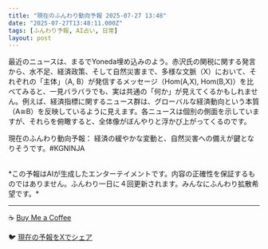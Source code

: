 ```yaml
---
title: "現在のふんわり動向予報 2025-07-27 13:48"
date: "2025-07-27T13:48:11.000Z"
tags: [ふんわり予報, AI占い, 日常]
layout: post
---
```


最近のニュースは、まるでYoneda埋め込みのよう。赤沢氏の関税に関する発言から、水不足、経済政策、そして自然災害まで、多様な文脈（X）において、それぞれの「主体」（A, B）が発信するメッセージ（Hom(A,X), Hom(B,X)）を比べてみると、一見バラバラでも、実は共通の「何か」が見えてくるかもしれません。例えば、経済指標に関するニュース群は、グローバルな経済動向という本質（A≅B）を反映しているように見えます。各ニュースは個別の側面を示していますが、それらを俯瞰すると、全体像がぼんやりと浮かび上がってくるのです。

現在のふんわり動向予報：
経済の緩やかな変動と、自然災害への備えが鍵となりそうです。#KGNINJA

<br>
*この予報はAIが生成したエンターテイメントです。内容の正確性を保証するものではありません。ふんわり一日に４回更新されます。みんなにふんわり拡散希望です。*

---
☕️ [Buy Me a Coffee](https://www.buymeacoffee.com/kgninja)

🐦 [現在の予報をXでシェア](https://twitter.com/intent/tweet?text=%E7%8F%BE%E5%9C%A8%E3%81%AE%E3%81%B5%E3%82%93%E3%82%8F%E3%82%8A%E4%BA%88%E5%A0%B1%3A%20%E3%80%8C%E6%9C%80%E8%BF%91%E3%81%AE%E3%83%8B%E3%83%A5%E3%83%BC%E3%82%B9%E3%81%AF%E3%80%81%E3%81%BE%E3%82%8B%E3%81%A7Yoneda%E5%9F%8B%E3%82%81%E8%BE%BC%E3%81%BF%E3%81%AE%E3%82%88%E3%81%86%E3%80%82%E3%80%8D%23KGNINJA%20%E7%B6%9A%E3%81%8D%E3%81%AF%E3%83%96%E3%83%AD%E3%82%B0%E3%81%A7%EF%BC%81%F0%9F%91%87&url=https%3A%2F%2Fkg-ninja.github.io%2FFunwariyoso%2F)
